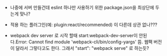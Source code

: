 - 나중에 서버 만들건데 eslint 하나만 사용하기 위한 package.json을 최상단에 두는게 맞나?
- 적용 하는 플러그인(예: plugin:react/recommended) 이 다른데 상관 없나???

- webpack dev server 로 시작 할때 start:webpack-dev-server이 안된다.Error: Cannot find module 'webpack-cli/bin/config-yargs' 뜸. 웹팩 버전이 달라서 그렇다고도 한다. 그래서 "start": "webpack serve" 로 하는듯?

